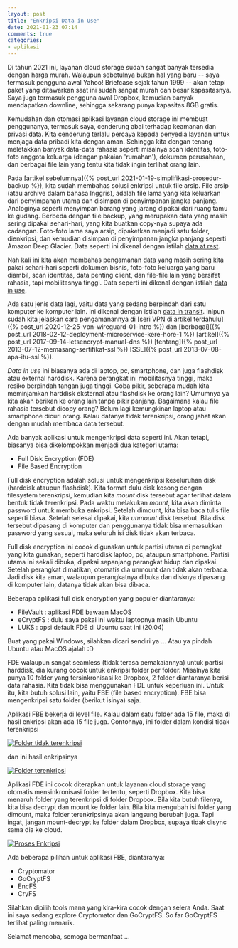 ```yaml
---
layout: post
title: "Enkripsi Data in Use"
date: 2021-01-23 07:14
comments: true
categories: 
- aplikasi
---
```


Di tahun 2021 ini, layanan cloud storage sudah sangat banyak tersedia dengan harga murah. Walaupun sebetulnya bukan hal yang baru -- saya termasuk pengguna awal Yahoo! Briefcase sejak tahun 1999 -- akan tetapi paket yang ditawarkan saat ini sudah sangat murah dan besar kapasitasnya. Saya juga termasuk pengguna awal Dropbox, kemudian banyak mendapatkan downline, sehingga sekarang punya kapasitas 8GB gratis.

Kemudahan dan otomasi aplikasi layanan cloud storage ini membuat penggunanya, termasuk saya, cenderung abai terhadap keamanan dan privasi data. Kita cenderung terlalu percaya kepada penyedia layanan untuk menjaga data pribadi kita dengan aman. Sehingga kita dengan tenang meletakkan banyak data-data rahasia seperti misalnya scan identitas, foto-foto anggota keluarga (dengan pakaian 'rumahan'), dokumen perusahaan, dan berbagai file lain yang tentu kita tidak ingin terlihat orang lain.

Pada [artikel sebelumnya]({% post_url 2021-01-19-simplifikasi-prosedur-backup %}), kita sudah membahas solusi enkripsi untuk file arsip. File arsip (atau archive dalam bahasa Inggris), adalah file lama yang kita keluarkan dari penyimpanan utama dan disimpan di penyimpanan jangka panjang. Analoginya seperti menyimpan barang yang jarang dipakai dari ruang tamu ke gudang. Berbeda dengan file backup, yang merupakan data yang masih sering dipakai sehari-hari, yang kita buatkan copy-nya supaya ada cadangan. Foto-foto lama saya arsip, dipaketkan menjadi satu folder, dienkripsi, dan kemudian disimpan di penyimpanan jangka panjang seperti Amazon Deep Glacier. Data seperti ini dikenal dengan istilah [data at rest](https://en.wikipedia.org/wiki/Data_at_rest).

Nah kali ini kita akan membahas pengamanan data yang masih sering kita pakai sehari-hari seperti dokumen bisnis, foto-foto keluarga yang baru diambil, scan identitas, data penting client, dan file-file lain yang bersifat rahasia, tapi mobilitasnya tinggi. Data seperti ini dikenal dengan istilah [data in use](https://en.wikipedia.org/wiki/Data_in_use).

Ada satu jenis data lagi, yaitu data yang sedang berpindah dari satu komputer ke komputer lain. Ini dikenal dengan istilah [data in transit](https://en.wikipedia.org/wiki/Data_in_transit). Inipun sudah kita jelaskan cara pengamanannya di [seri VPN di artikel terdahulu]({% post_url 2020-12-25-vpn-wireguard-01-intro %}) dan [berbagai]({% post_url 2018-02-12-deployment-microservice-kere-hore-1 %}) [artikel]({% post_url 2017-09-14-letsencrypt-manual-dns %}) [tentang]({% post_url 2013-07-12-memasang-sertifikat-ssl %}) [SSL]({% post_url 2013-07-08-apa-itu-ssl %}).

_Data in use_ ini biasanya ada di laptop, pc, smartphone, dan juga flashdisk atau external harddisk. Karena perangkat ini mobilitasnya tinggi, maka resiko berpindah tangan juga tinggi. Coba pikir, seberapa mudah kita meminjamkan harddisk eksternal atau flashdisk ke orang lain? Umumnya ya kita akan berikan ke orang lain tanpa pikir panjang. Bagaimana kalau file rahasia tersebut dicopy orang? Belum lagi kemungkinan laptop atau smartphone dicuri orang. Kalau datanya tidak terenkripsi, orang jahat akan dengan mudah membaca data tersebut.

<!--more-->

Ada banyak aplikasi untuk mengenkripsi data seperti ini. Akan tetapi, biasanya bisa dikelompokkan menjadi dua kategori utama:

* Full Disk Encryption (FDE)
* File Based Encryption

Full disk encryption adalah solusi untuk mengenkripsi keseluruhan disk (harddisk ataupun flashdisk). Kita format dulu disk kosong dengan filesystem terenkripsi, kemudian kita _mount_ disk tersebut agar terlihat dalam bentuk tidak terenkripsi. Pada waktu melakukan _mount_, kita akan diminta password untuk membuka enkripsi. Setelah dimount, kita bisa baca tulis file seperti biasa. Setelah selesai dipakai, kita _unmount_ disk tersebut. Bila disk tersebut dipasang di komputer dan penggunanya tidak bisa memasukkan password yang sesuai, maka seluruh isi disk tidak akan terbaca.

Full disk encryption ini cocok digunakan untuk partisi utama di perangkat yang kita gunakan, seperti harddisk laptop, pc, ataupun smartphone. Partisi utama ini sekali dibuka, dipakai sepanjang perangkat hidup dan dipakai. Setelah perangkat dimatikan, otomatis dia unmount dan tidak akan terbaca. Jadi disk kita aman, walaupun perangkatnya dibuka dan disknya dipasang di komputer lain, datanya tidak akan bisa dibaca.

Beberapa aplikasi full disk encryption yang populer diantaranya:

* FileVault : aplikasi FDE bawaan MacOS
* eCryptFS : dulu saya pakai ini waktu laptopnya masih Ubuntu
* LUKS : opsi default FDE di Ubuntu saat ini (20.04)

Buat yang pakai Windows, silahkan dicari sendiri ya ... 
Atau ya pindah Ubuntu atau MacOS ajalah :D 

FDE walaupun sangat seamless (tidak terasa pemakaiannya) untuk partisi harddisk, dia kurang cocok untuk enkripsi folder per folder. Misalnya kita punya 10 folder yang tersinkronisasi ke Dropbox, 2 folder diantaranya berisi data rahasia. Kita tidak bisa menggunakan FDE untuk keperluan ini. Untuk itu, kita butuh solusi lain, yaitu FBE (file based encryption). FBE bisa mengenkripsi satu folder (berikut isinya) saja. 

Aplikasi FBE bekerja di level file. Kalau dalam satu folder ada 15 file, maka di hasil enkripsi akan ada 15 file juga. Contohnya, ini folder dalam kondisi tidak terenkripsi

[![Folder tidak terenkripsi]({{site.url}}/images/uploads/2021/enkripsi-fbe/folder-plain.png)]({{site.url}}/images/uploads/2021/enkripsi-fbe/folder-plain.png)

dan ini hasil enkripsinya

[![Folder terenkripsi]({{site.url}}/images/uploads/2021/enkripsi-fbe/folder-encrypted.png)]({{site.url}}/images/uploads/2021/enkripsi-fbe/folder-encrypted.png)

Aplikasi FDE ini cocok diterapkan untuk layanan cloud storage yang otomatis mensinkronisasi folder tertentu, seperti Dropbox. Kita bisa menaruh folder yang terenkripsi di folder Dropbox. Bila kita butuh filenya, kita bisa decrypt dan mount ke folder lain. Bila kita mengubah isi folder yang dimount, maka folder terenkripsinya akan langsung berubah juga. Tapi ingat, jangan mount-decrypt ke folder dalam Dropbox, supaya tidak disync sama dia ke cloud.

[![Proses Enkripsi]({{site.url}}/images/uploads/2021/enkripsi-fbe/proses-enkripsi.gif)]({{site.url}}/images/uploads/2021/enkripsi-fbe/proses-enkripsi.gif)

Ada beberapa pilihan untuk aplikasi FBE, diantaranya:

* Cryptomator
* GoCryptFS
* EncFS
* CryFS

Silahkan dipilih tools mana yang kira-kira cocok dengan selera Anda. Saat ini saya sedang explore Cryptomator dan GoCryptFS. So far GoCryptFS terlihat paling menarik.

Selamat mencoba, semoga bermanfaat ...